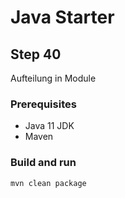 # Java Starter #

## Step 40

Aufteilung in Module

### Prerequisites
- Java 11 JDK
- Maven

### Build and run

```shell
mvn clean package
```
